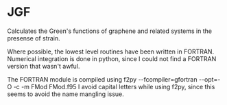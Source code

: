 # JGF
Calculates the Green's functions of graphene and related systems in the presense of strain.

Where possible, the lowest level routines have been written in FORTRAN.
Numerical integration is done in python, since I could not find a FORTRAN version that wasn't awful.

<!--GF.py contains basic Green's Functions.
GFRoutines.py constains utility functions (generally mx population routines).
Coupling.py has a bunch of functions for calculating the IEC for different systems and impurity conformations.
Recursive.py builds armchair nanoribbons recursively, and also calculates the conductance for same.-->

The FORTRAN module is compiled using
f2py --fcompiler=gfortran --opt=-O -c -m FMod FMod.f95 
I avoid capital letters while using f2py, since this seems to avoid the name mangling issue.
